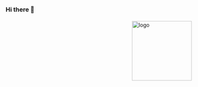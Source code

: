 ### Hi there 👋

<img src="[https://github-readme-stats.vercel.app/api?username=gengyanlei&show_icons=true](https://github-readme-stats.vercel.app/api?username=physton&show_icons=true&theme=ambient_gradient)https://github-readme-stats.vercel.app/api?username=physton&show_icons=true&theme=ambient_gradient" alt="logo" height="160" align="right" style="margin: 5px; margin-bottom: 20px;" />
